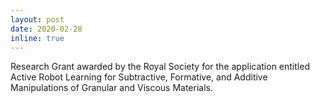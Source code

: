 ```yaml
---
layout: post
date: 2020-02-28
inline: true
---
```


Research Grant awarded by the Royal Society for the application entitled Active Robot Learning for Subtractive, Formative, and Additive Manipulations of Granular and Viscous Materials.
